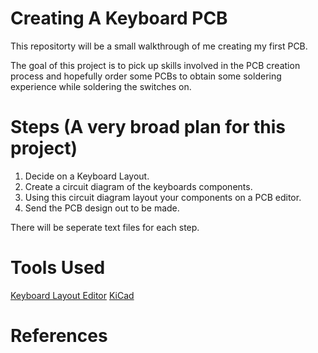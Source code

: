 # Creating A Keyboard PCB 
This repositorty will be a small walkthrough of me creating my first PCB.

The goal of this project is to pick up skills involved in the PCB creation process and hopefully order some PCBs to obtain some soldering experience while soldering the switches on.

# Steps (A very broad plan for this project)
1. Decide on a Keyboard Layout.
2. Create a circuit diagram of the keyboards components.
3. Using this circuit diagram layout your components on a PCB editor.
4. Send the PCB design out to be made.

There will be seperate text files for each step.
# Tools Used
[Keyboard Layout Editor](http://www.keyboard-layout-editor.com/#/)
[KiCad](https://www.kicad.org/download/)
# References

